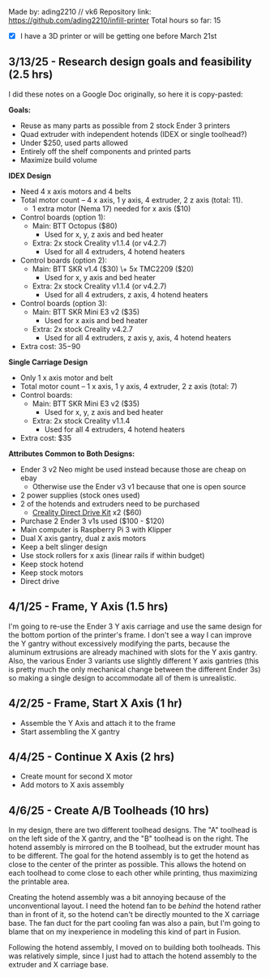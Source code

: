 Made by: ading2210 // vk6
Repository link: https://github.com/ading2210/infill-printer
Total hours so far: 15

- [x] I have a 3D printer or will be getting one before March 21st

## 3/13/25 - Research design goals and feasibility (2.5 hrs)

I did these notes on a Google Doc originally, so here it is copy-pasted:

**Goals:**

* Reuse as many parts as possible from 2 stock Ender 3 printers   
* Quad extruder with independent hotends (IDEX or single toolhead?)  
* Under $250, used parts allowed  
* Entirely off the shelf components and printed parts  
* Maximize build volume 

**IDEX Design**

* Need 4 x axis motors and 4 belts  
* Total motor count – 4 x axis, 1 y axis, 4 extruder, 2 z axis (total: 11).   
  * 1 extra motor (Nema 17\) needed for x axis ($10)  
* Control boards (option 1):  
  * Main: BTT Octopus ($80)  
    * Used for x, y, z axis and bed heater  
  * Extra: 2x stock Creality v1.1.4 (or v4.2.7)  
    * Used for all 4 extruders, 4 hotend heaters  
* Control boards (option 2):  
  * Main: BTT SKR v1.4 ($30) \+ 5x TMC2209 ($20)  
    * Used for x, y axis and bed heater  
  * Extra: 2x stock Creality v1.1.4 (or v4.2.7)  
    * Used for all 4 extruders, z axis, 4 hotend heaters  
* Control boards (option 3):  
  * Main: BTT SKR Mini E3 v2 ($35)  
    * Used for x axis and bed heater  
  * Extra: 2x stock Creality v4.2.7   
    * Used for all 4 extruders, z axis y, axis, 4 hotend heaters  
* Extra cost: $35-$90

**Single Carriage Design**

* Only 1 x axis motor and belt  
* Total motor count – 1 x axis, 1 y axis, 4 extruder, 2 z axis (total: 7\)  
* Control boards:  
  * Main: BTT SKR Mini E3 v2 ($35)  
    * Used for x, y, z axis and bed heater  
  * Extra: 2x stock Creality v1.1.4  
    * Used for all 4 extruders, 4 hotend heaters  
* Extra cost: $35

**Attributes Common to Both Designs:**

* Ender 3 v2 Neo might be used instead because those are cheap on ebay  
  * Otherwise use the Ender v3 v1 because that one is open source  
* 2 power supplies (stock ones used)  
* 2 of the hotends and extruders need to be purchased  
  * [Creality Direct Drive Kit](https://www.amazon.com/Creality-Original-Extruder-Flexible-Filament/dp/B09NVWJYMT) x2 ($60)  
* Purchase 2 Ender 3 v1s used ($100 \- $120)  
* Main computer is Raspberry Pi 3 with Klipper  
* Dual X axis gantry, dual z axis motors  
* Keep a belt slinger design   
* Use stock rollers for x axis (linear rails if within budget)  
* Keep stock hotend   
* Keep stock motors  
* Direct drive

## 4/1/25 - Frame, Y Axis (1.5 hrs)

I'm going to re-use the Ender 3 Y axis carriage and use the same design for the bottom portion of the printer's frame. I don't see a way I can improve the Y gantry without excessively modifying the parts, because the aluminum extrusions are already machined with slots for the Y axis gantry. Also, the various Ender 3 variants use slightly different Y axis gantries (this is pretty much the only mechanical change between the different Ender 3s) so making a single design to accommodate all of them is unrealistic. 

## 4/2/25 - Frame, Start X Axis (1 hr)

- Assemble the Y Axis and attach it to the frame
- Start assembling the X gantry

## 4/4/25 - Continue X Axis (2 hrs)

- Create mount for second X motor
- Add motors to X axis assembly

## 4/6/25 - Create A/B Toolheads (10 hrs)
In my design, there are two different toolhead designs. The "A" toolhead is on the left side of the X gantry, and the "B" toolhead is on the right. The hotend assembly is mirrored on the B toolhead, but the extruder mount has to be different. The goal for the hotend assembly is to get the hotend as close to the center of the printer as possible. This allows the hotend on each toolhead to come close to each other while printing, thus maximizing the printable area.

Creating the hotend assembly was a bit annoying because of the unconventional layout. I need the hotend fan to be *behind* the hotend rather than in front of it, so the hotend can't be directly mounted to the X carriage base. The fan duct for the part cooling fan was also a pain, but I'm going to blame that on my inexperience in modeling this kind of part in Fusion. 

Following the hotend assembly, I moved on to building both toolheads. This was relatively simple, since I just had to attach the hotend assembly to the extruder and X carriage base. 